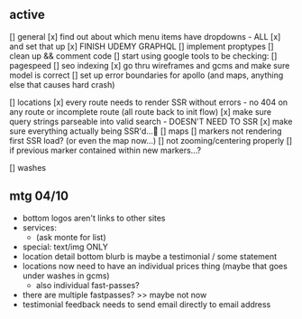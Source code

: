 ## active
[] general
  [x] find out about which menu items have dropdowns - ALL
    [x] and set that up
  [x] FINISH UDEMY GRAPHQL
  [] implement proptypes
  [] clean up && comment code
  [] start using google tools to be checking:
    [] pagespeed
    [] seo indexing
  [x] go thru wireframes and gcms and make sure model is correct
  [] set up error boundaries for apollo (and maps, anything else that causes hard crash)

[] locations
  [x] every route needs to render SSR without errors - no 404 on any route or incomplete route (all route back to init flow)
    [x] make sure query strings parseable into valid search - DOESN'T NEED TO SSR
    [x] make sure everything actually being SSR'd...🤞
  [] maps
    [] markers not rendering first SSR load? (or even the map now...)
    [] not zooming/centering properly
      [] if previous marker contained within new markers...?

[] washes


## mtg 04/10
+ bottom logos aren't links to other sites
+ services:
  + (ask monte for list)
+ special: text/img ONLY 
+ location detail bottom blurb is maybe a testimonial / some statement
+ locations now need to have an individual prices thing (maybe that goes under washes in gcms)
  + also individual fast-passes?
+ there are multiple fastpasses? >> maybe not now
+ testimonial feedback needs to send email directly to email address
